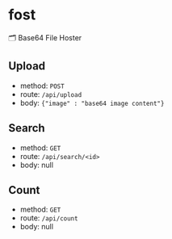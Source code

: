 # fost
🗂️ Base64 File Hoster

## Upload
- method: `POST`
- route: `/api/upload`
- body: `{"image" : "base64 image content"}`

## Search
- method: `GET`
- route: `/api/search/<id>`
- body: null

## Count
- method: `GET`
- route: `/api/count`
- body: null


